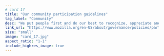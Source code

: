 ```yaml
---
# card 17
title: "Our community participation guidelines"
tag_label: "Community"
desc: "We put people first and do our best to recognize, appreciate and respect the diversity of our global contributors"
link_url: "https://www.mozilla.org/en-US/about/governance/policies/participation/?utm_source=www.mozilla.org&utm_medium=referral&utm_campaign=homepage&utm_content=card"
size: "small"
image: "card_17.jpg"
aspect_ratio: "1-1"
include_highres_image: true
---
```

